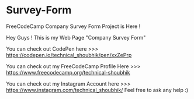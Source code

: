 # Survey-Form
FreeCodeCamp Company Survey Form Project is Here !

Hey Guys ! This is my Web Page "Company Survey Form"

You can check out CodePen here >>> https://codepen.io/technical_shoubhik/pen/xxZePrp

You can check out my FreeCodeCamp Profile Here >>> https://www.freecodecamp.org/technical-shoubhik

You can check out my Instagram Account here >>> https://www.instagram.com/technical_shoubhik/ Feel free to ask any help :)



